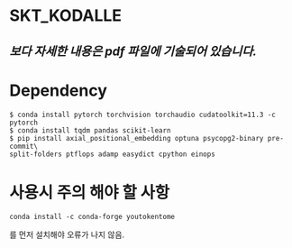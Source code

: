 # SKT_KODALLE

## ***보다 자세한 내용은 pdf 파일에 기술되어 있습니다.***

# Dependency
```
$ conda install pytorch torchvision torchaudio cudatoolkit=11.3 -c pytorch
$ conda install tqdm pandas scikit-learn
$ pip install axial_positional_embedding optuna psycopg2-binary pre-commit\
split-folders ptflops adamp easydict cpython einops
```
# 사용시 주의 해야 할 사항
```
conda install -c conda-forge youtokentome
```
를 먼저 설치해야 오류가 나지 않음.
